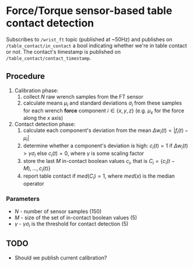 # Force/Torque sensor-based table contact detection

Subscribes to `/wrist_ft` topic (published at ~50Hz) and publishes on `/table_contact/in_contact` a bool indicating whether we're in table contact or not.
The contact's timestamp is published on `/table_contact/contact_timestamp`.

## Procedure

1. Calibration phase:
   1. collect $N$ raw wrench samples from the FT sensor
   2. calculate means $\mu_i$ and standard deviations $\sigma_i$ from these samples for each wrench **force** component $i \in \{x, y, z\}$ (e.g. $\mu_x$ for the force along the $x$ axis)
2. Contact detection phase:
   1. calculate each component's deviation from the mean $\Delta w_i(t) =  |f_i(t)-\mu_i|$
   2. determine whether a component's deviation is high: $c_i(t) = 1$ if $\Delta w_i(t) > \gamma \sigma_i$ else $c_i(t) = 0$, where $\gamma$ is some scaling factor 
   3. store the last $M$ in-contact boolean values $c_i$, that is $C_i = \{c_i(t-M), ..., c_i(t) \}$ 
   4. report table contact if $med(C_i) = 1$, where $med(x)$ is the median operator

### Parameters

* $N$ - number of sensor samples (150)
* $M$ - size of the set of in-contact boolean values (5)
* $\gamma$ - $\gamma \sigma_i$ is the threshold for contact detection (5)

## TODO

* Should we publish current calibration?